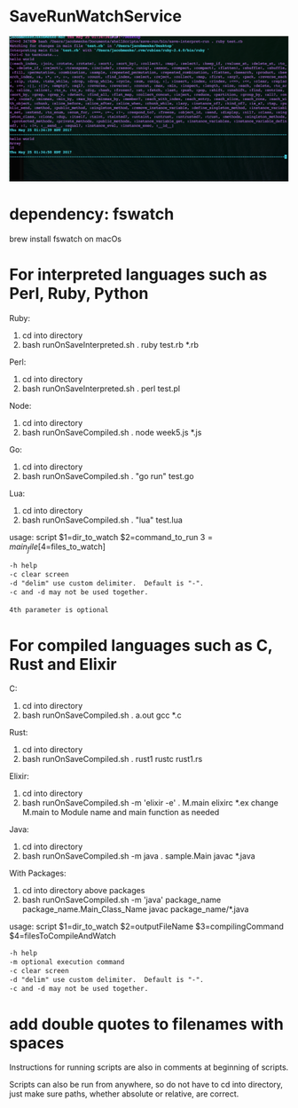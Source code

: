 # SaveRunWatchService

![Alt text](/screen1.png?raw=true)

# dependency: fswatch

brew install fswatch on macOs


# For interpreted languages such as Perl, Ruby, Python
Ruby:
1. cd into directory
2. bash runOnSaveInterpreted.sh . ruby test.rb *.rb

Perl:
1. cd into directory
2. bash runOnSaveInterpreted.sh . perl test.pl

Node:
1. cd into directory
2. bash runOnSaveCompiled.sh . node week5.js *.js

Go:
1. cd into directory
2. bash runOnSaveCompiled.sh . "go run" test.go

Lua:
1. cd into directory
2. bash runOnSaveCompiled.sh . "lua" test.lua

usage:
	script $1=dir_to_watch $2=command_to_run $3=main_file [$4=files_to_watch]

	-h help
	-c clear screen
	-d "delim" use custom delimiter.  Default is "-".
	-c and -d may not be used together.

	4th parameter is optional

# For compiled languages such as C, Rust and Elixir
C:
1. cd into directory
2. bash runOnSaveCompiled.sh . a.out gcc *.c

Rust:
1. cd into directory
2. bash runOnSaveCompiled.sh . rust1 rustc rust1.rs 

Elixir:
1. cd into directory
2. bash runOnSaveCompiled.sh -m 'elixir -e' . M.main elixirc *.ex 
	change M.main to Module name and main function as needed

Java:
1. cd into directory
2. bash runOnSaveCompiled.sh -m java . sample.Main javac *.java 

With Packages:
1. cd into directory above packages
2. bash runOnSaveCompiled.sh -m 'java' package_name package_name.Main_Class_Name javac package_name/*.java


usage:
	script $1=dir_to_watch $2=outputFileName $3=compilingCommand $4=filesToCompileAndWatch

	-h help
	-m optional execution command
	-c clear screen
	-d "delim" use custom delimiter.  Default is "-".
	-c and -d may not be used together.


# add double quotes to filenames with spaces

Instructions for running scripts are also in comments at beginning of scripts.

Scripts can also be run from anywhere, so do not have to cd into directory, just make sure paths, whether absolute or relative, are correct.


